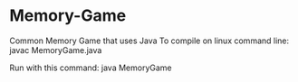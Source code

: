 # Memory-Game
Common Memory Game that uses Java
To compile on linux command line:
javac MemoryGame.java

Run with this command:
java MemoryGame
